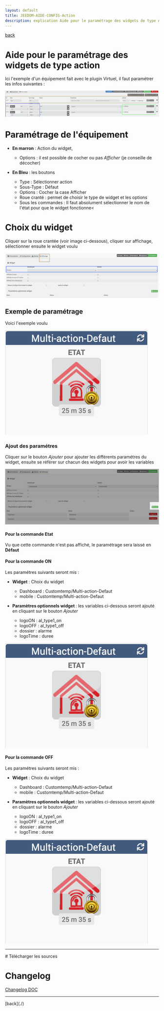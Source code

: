 ```yaml
---
layout: default
title: JEEDOM-AIDE-CONFIG-Action
description: explication Aide pour le paramétrage des widgets de type Action
---
```

[back](./)
# Aide pour le paramétrage des widgets de type action
    
Ici l'exemple d'un équipement fait avec le plugin Virtuel, il faut paramétrer les infos suivantes :
<p><img src="../img/AIDE_CONFIG_ACTION_1.png" alt="Aide 1" /></p>

# Paramétrage de l'équipement

* <b>En marron</b> : Action du widget, 
    * Options : il est possible de cocher ou pas <i>Afficher</i> (je conseille de décocher)
    
* <b>En Bleu</b> : les boutons
	* Type : Sélectionner action
	* Sous-Type : Défaut
    * Options : Cocher la case Afficher
	* Roue cranté : permet de choisir le type de widget et les options
    * Sous les commandes : Il faut absolument sélectionner le nom de l'état pour que le widget fonctionne<

# Choix du widget
Cliquer sur la roue crantée (voir image ci-dessous), cliquer sur affichage, sélectionner ensuite le widget voulu
<p><img src="../img/AIDE_CONFIG_INFO_2.png" alt="Aide 2" /></p>

## Exemple de paramétrage
Voici l'exemple voulu
<p><img src="../img/AIDE_CONFIG_ACTION_2.png" alt="Aide 2" /></p>

### Ajout des paramétres
Cliquer sur le bouton <i>Ajouter</i> pour ajouter les différents paramétres du widget, ensuite se référer sur chacun des widgets pour avoir les variables
<p><img src="../img/AIDE_CONFIG_INFO_3.png" alt="Aide 3" /></p>

#### Pour la commande <b>Etat</b>
Vu que cette commande n'est pas affiché, le paramétrage sera laissé en <b>Défaut</b>

#### Pour la commande <b>ON</b>
Les paramétres suivants seront mis :

* <b>Widget</b> : Choix du widget
    * Dashboard : Customtemp/Multi-action-Defaut
    * mobile : Customtemp/Multi-action-Defaut
    
* <b>Paramètres optionnels widget </b> : les variables ci-dessous seront ajouté en cliquant sur le bouton <i>Ajouter</i>
	* logoON : al_type1_on
    * logoOFF : al_type1_off
    * dossier : alarme
    * logoTime : duree

<p><img src="../img/AIDE_CONFIG_ACTION_2.png" alt="Aide 3" /></p>

#### Pour la commande <b>OFF</b>
Les paramétres suivants seront mis :

* <b>Widget</b> : Choix du widget
    * Dashboard : Customtemp/Multi-action-Defaut
    * mobile : Customtemp/Multi-action-Defaut
    
* <b>Paramètres optionnels widget </b> : les variables ci-dessous seront ajouté en cliquant sur le bouton <i>Ajouter</i>
	* logoON : al_type1_on
    * logoOFF : al_type1_off
    * dossier : alarme
    * logoTime : duree

<p><img src="../img/AIDE_CONFIG_ACTION_2.png" alt="Aide 3" /></p>

<hr />
# Télécharger les sources

# Changelog
<a href="https://github.com/JEALG/JEEDOM-Widget_JAG-doc/commits/master">Changelog DOC</a>

<hr />
[back](./)